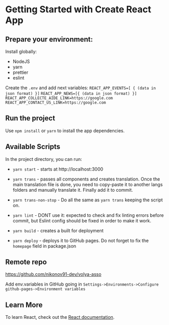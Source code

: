 # Getting Started with Create React App

## Prepare your environment:

Install globally:
* NodeJS
* yarn
* prettier
* eslint

Create the `.env` and add next variables:
`REACT_APP_EVENTS=[ { (data in json format) }]`
`REACT_APP_NEWS=[{ (data in json format) }]`
`REACT_APP_COLLECTE_AIDE_LINK=https://google.com`
`REACT_APP_CONTACT_US_LINK=https://google.com`

## Run the project

Use `npm install` or `yarn` to install the app dependencies.

## Available Scripts

In the project directory, you can run:

* `yarn start` - starts at http://localhost:3000

* `yarn trans` - passes all components and creates translation. Once the main translation file is done, you need to copy-paste it to another langs folders and manually translate it. Finally add it to commit.

* `yarn trans-non-stop` - Do all the same as `yarn trans` keeping the script on.

* `yarn lint` - DONT use it: expected to check and fix linting errors before commit, but Eslint config should be fixed in order to make it work.

* `yarn build` - creates a built for deployment

* `yarn deploy` - deploys it to GitHub pages. Do not forget to fix the `homepage` field in package.json

## Remote repo
https://github.com/nikonov91-dev/volya-asso

Add env.variables in GitHub going in `Settings->Environments->Configure github-pages->Environment variables`

## Learn More

To learn React, check out the [React documentation](https://reactjs.org/).


